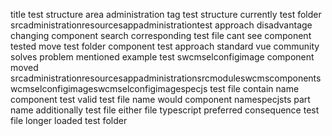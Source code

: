 title test structure area administration tag test structure currently test folder srcadministrationresourcesappadministrationtest approach disadvantage changing component search corresponding test file cant see component tested move test folder component test approach standard vue community solves problem mentioned example test swcmselconfigimage component moved srcadministrationresourcesappadministrationsrcmoduleswcmscomponentswcmselconfigimageswcmselconfigimagespecjs test file contain name component test valid test file name would component namespecjsts part name additionally test file either file typescript preferred consequence test file longer loaded test folder